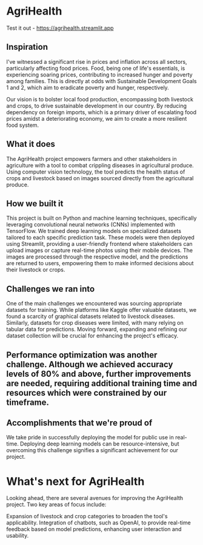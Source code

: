 # AgriHealth
Test it out - https://agrihealth.streamlit.app
## Inspiration
I've witnessed a significant rise in prices and inflation across all sectors, particularly affecting food prices. Food, being one of life's essentials, is experiencing soaring prices, contributing to increased hunger and poverty among families. This is directly at odds with Sustainable Development Goals 1 and 2, which aim to eradicate poverty and hunger, respectively.

Our vision is to bolster local food production, encompassing both livestock and crops, to drive sustainable development in our country. By reducing dependency on foreign imports, which is a primary driver of escalating food prices amidst a deteriorating economy, we aim to create a more resilient food system.

## What it does
The AgriHealth project empowers farmers and other stakeholders in agriculture with a tool to combat crippling diseases in agricultural produce. Using computer vision technology, the tool predicts the health status of crops and livestock based on images sourced directly from the agricultural produce.

## How we built it
This project is built on Python and machine learning techniques, specifically leveraging convolutional neural networks (CNNs) implemented with TensorFlow. We trained deep learning models on specialized datasets tailored to each specific prediction task. These models were then deployed using Streamlit, providing a user-friendly frontend where stakeholders can upload images or capture real-time photos using their mobile devices. The images are processed through the respective model, and the predictions are returned to users, empowering them to make informed decisions about their livestock or crops.

## Challenges we ran into
One of the main challenges we encountered was sourcing appropriate datasets for training. While platforms like Kaggle offer valuable datasets, we found a scarcity of graphical datasets related to livestock diseases. Similarly, datasets for crop diseases were limited, with many relying on tabular data for predictions. Moving forward, expanding and refining our dataset collection will be crucial for enhancing the project's efficacy.

## Performance optimization was another challenge. Although we achieved accuracy levels of 80% and above, further improvements are needed, requiring additional training time and resources which were constrained by our timeframe.

## Accomplishments that we're proud of
We take pride in successfully deploying the model for public use in real-time. Deploying deep learning models can be resource-intensive, but overcoming this challenge signifies a significant achievement for our project.

# What's next for AgriHealth
Looking ahead, there are several avenues for improving the AgriHealth project. Two key areas of focus include:

Expansion of livestock and crop categories to broaden the tool's applicability.
Integration of chatbots, such as OpenAI, to provide real-time feedback based on model predictions, enhancing user interaction and usability.

